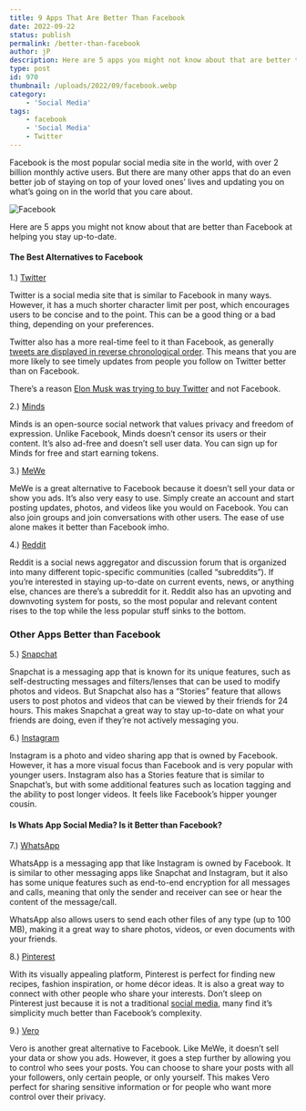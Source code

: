 ```yaml
---
title: 9 Apps That Are Better Than Facebook
date: 2022-09-22
status: publish
permalink: /better-than-facebook
author: jP
description: Here are 5 apps you might not know about that are better than Facebook at helping you stay up-to-date
type: post
id: 970
thumbnail: /uploads/2022/09/facebook.webp
category:
    - 'Social Media'
tags:
    - facebook
    - 'Social Media'
    - Twitter
---
```


Facebook is the most popular social media site in the world, with over 2 billion monthly active users. But there are many other apps that do an even better job of staying on top of your loved ones’ lives and updating you on what’s going on in the world that you care about.

![Facebook](/uploads/2022/09/facebook.webp)

Here are 5 apps you might not know about that are better than Facebook at helping you stay up-to-date.

#### The Best Alternatives to Facebook

1.) [Twitter](https://twitter.com/home)

Twitter is a social media site that is similar to Facebook in many ways. However, it has a much shorter character limit per post, which encourages users to be concise and to the point. This can be a good thing or a bad thing, depending on your preferences.

Twitter also has a more real-time feel to it than Facebook, as generally [tweets are displayed in reverse chronological order](https://tweetotheday.com/). This means that you are more likely to see timely updates from people you follow on Twitter better than on Facebook.

There’s a reason [Elon Musk was trying to buy Twitter](https://wlog.app/posts/elon-musk-tries-to-buy-twitter.html) and not Facebook.

2.) [Minds](https://www.minds.com/)

Minds is an open-source social network that values privacy and freedom of expression. Unlike Facebook, Minds doesn’t censor its users or their content. It’s also ad-free and doesn’t sell user data. You can sign up for Minds for free and start earning tokens.

3.) [MeWe](https://mewe.com/)

MeWe is a great alternative to Facebook because it doesn’t sell your data or show you ads. It’s also very easy to use. Simply create an account and start posting updates, photos, and videos like you would on Facebook. You can also join groups and join conversations with other users. The ease of use alone makes it better than Facebook imho.

4.) [Reddit](https://www.reddit.com/)

Reddit is a social news aggregator and discussion forum that is organized into many different topic-specific communities (called “subreddits”). If you’re interested in staying up-to-date on current events, news, or anything else, chances are there’s a subreddit for it. Reddit also has an upvoting and downvoting system for posts, so the most popular and relevant content rises to the top while the less popular stuff sinks to the bottom.

### Other Apps Better than Facebook

5.) [Snapchat](https://www.snapchat.com/en-US)

Snapchat is a messaging app that is known for its unique features, such as self-destructing messages and filters/lenses that can be used to modify photos and videos. But Snapchat also has a “Stories” feature that allows users to post photos and videos that can be viewed by their friends for 24 hours. This makes Snapchat a great way to stay up-to-date on what your friends are doing, even if they’re not actively messaging you.

6.) [Instagram](https://www.instagram.com/)

Instagram is a photo and video sharing app that is owned by Facebook. However, it has a more visual focus than Facebook and is very popular with younger users. Instagram also has a Stories feature that is similar to Snapchat’s, but with some additional features such as location tagging and the ability to post longer videos. It feels like Facebook’s hipper younger cousin.

#### Is Whats App Social Media? Is it Better than Facebook?

7.) [WhatsApp](https://www.whatsapp.com/)

WhatsApp is a messaging app that like Instagram is owned by Facebook. It is similar to other messaging apps like Snapchat and Instagram, but it also has some unique features such as end-to-end encryption for all messages and calls, meaning that only the sender and receiver can see or hear the content of the message/call.   
  
WhatsApp also allows users to send each other files of any type (up to 100 MB), making it a great way to share photos, videos, or even documents with your friends.

8.) [Pinterest ](https://www.pinterest.com/)

With its visually appealing platform, Pinterest is perfect for finding new recipes, fashion inspiration, or home décor ideas. It is also a great way to connect with other people who share your interests. Don’t sleep on Pinterest just because it is not a traditional [social media](https://headlin3s.com/cat/social%20media), many find it’s simplicity much better than Facebook’s complexity.

9.) [Vero](https://vero.co/)

Vero is another great alternative to Facebook. Like MeWe, it doesn’t sell your data or show you ads. However, it goes a step further by allowing you to control who sees your posts. You can choose to share your posts with all your followers, only certain people, or only yourself. This makes Vero perfect for sharing sensitive information or for people who want more control over their privacy.